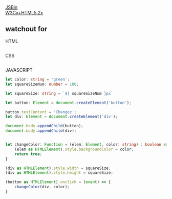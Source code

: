 # 

[JSBin]()  
[W3Cx+HTML5.2x]()  

## watchout for

HTML

```html

```

CSS

```CSS

```

JAVASCRIPT

```Typescript
let color: string = 'green';
let squareSizeNum: number = 100;

let squareSize: string = `${ squareSizeNum }px`

let button: Element = document.createElement('button');

button.textContent = 'Changez';
let div: Element = document.createElement('div');

document.body.appendChild(button);
document.body.appendChild(div);


let changeColor: Function = (elem: Element, color: string) : boolean => {
    (elem as HTMLElement).style.backgroundColor = color;
    return true;
}

(div as HTMLElement).style.width = squareSize;
(div as HTMLElement).style.height = squareSize;

(button as HTMLElement).onclick = (event) => {
    changeColor(div, color);
}
```